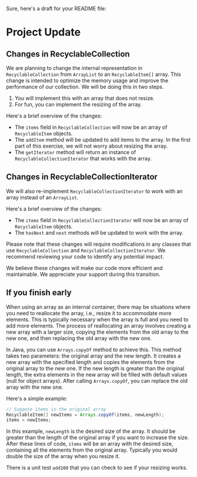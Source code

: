 Sure, here's a draft for your README file:

# Project Update

## Changes in RecyclableCollection

We are planning to change the internal representation in `RecyclableCollection` from `ArrayList` to an `RecyclableItem[]` array. This change is intended to optimize the memory usage and improve the performance of our collection.  We will be doing this in two steps. 
1) You will implement this with an array that does not resize.
2) For fun, you can implement the resizing of the array.

Here's a brief overview of the changes:

- The `items` field in `RecyclableCollection` will now be an array of `RecyclableItem` objects.
- The `addItem` method will be updated to add items to the array. In the first part of this exercise, we will not worry about resizing the array.
- The `getIterator` method will return an instance of `RecyclableCollectionIterator` that works with the array.

## Changes in RecyclableCollectionIterator

We will also re-implement `RecyclableCollectionIterator` to work with an array instead of an `ArrayList`.

Here's a brief overview of the changes:

- The `items` field in `RecyclableCollectionIterator` will now be an array of `RecyclableItem` objects.
- The `hasNext` and `next` methods will be updated to work with the array.

Please note that these changes will require modifications in any classes that use `RecyclableCollection` and `RecyclableCollectionIterator`. We recommend reviewing your code to identify any potential impact.

We believe these changes will make our code more efficient and maintainable. We appreciate your support during this transition.

## If you finish early
When using an array as an internal container, there may be situations where you need to reallocate the array, i.e., resize it to accommodate more elements. This is typically necessary when the array is full and you need to add more elements. The process of reallocating an array involves creating a new array with a larger size, copying the elements from the old array to the new one, and then replacing the old array with the new one.

In Java, you can use `Arrays.copyOf` method to achieve this. This method takes two parameters: the original array and the new length. It creates a new array with the specified length and copies the elements from the original array to the new one. If the new length is greater than the original length, the extra elements in the new array will be filled with default values (null for object arrays). After calling `Arrays.copyOf`, you can replace the old array with the new one.

Here's a simple example:

```java
// Suppose items is the original array
RecyclableItem[] newItems = Arrays.copyOf(items, newLength);
items = newItems;
```

In this example, `newLength` is the desired size of the array. It should be greater than the length of the original array if you want to increase the size. After these lines of code, `items` will be an array with the desired size, containing all the elements from the original array.  Typically you would double the size of the array when you resize it.  

There is a unit test `add100` that you can check to see if your resizing works.
